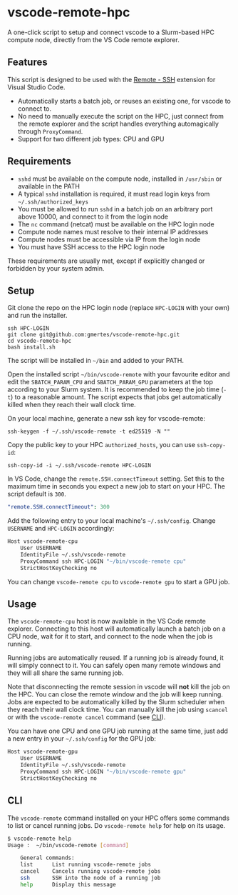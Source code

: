 # vscode-remote-hpc

A one-click script to setup and connect vscode to a Slurm-based HPC compute node, directly from the VS Code remote explorer. 

## Features
This script is designed to be used with the [Remote - SSH](https://marketplace.visualstudio.com/items?itemName=ms-vscode-remote.remote-ssh) extension for Visual Studio Code. 

- Automatically starts a batch job, or reuses an existing one, for vscode to connect to.
- No need to manually execute the script on the HPC, just connect from the remote explorer and the script handles everything automagically through `ProxyCommand`.
- Support for two different job types: CPU and GPU

## Requirements
- `sshd` must be available on the compute node, installed in `/usr/sbin` or available in the PATH
- A typical `sshd` installation is required, it must read login keys from `~/.ssh/authorized_keys` 
- You must be allowed to run `sshd` in a batch job on an arbitrary port above 10000, and connect to it from the login node
- The `nc` command (netcat) must be available on the HPC login node
- Compute node names must resolve to their internal IP addresses
- Compute nodes must be accessible via IP from the login node
- You must have SSH access to the HPC login node

These requirements are usually met, except if explicitly changed or forbidden by your system admin.

## Setup

Git clone the repo on the HPC login node (replace `HPC-LOGIN` with your own) and run the installer. 

```shell
ssh HPC-LOGIN
git clone git@github.com:gmertes/vscode-remote-hpc.git
cd vscode-remote-hpc
bash install.sh
```

The script will be installed in `~/bin` and added to your PATH. 

Open the installed script `~/bin/vscode-remote` with your favourite editor and edit the `SBATCH_PARAM_CPU` and `SBATCH_PARAM_GPU` parameters at the top according to your Slurm system. It is recommended to keep the job time (`-t`) to a reasonable amount. The script expects that jobs get automatically killed when they reach their wall clock time. 

On your local machine, generate a new ssh key for vscode-remote:

```shell
ssh-keygen -f ~/.ssh/vscode-remote -t ed25519 -N ""
```

Copy the public key to your HPC `authorized_hosts`, you can use `ssh-copy-id`:

```shell
ssh-copy-id -i ~/.ssh/vscode-remote HPC-LOGIN
```

In VS Code, change the `remote.SSH.connectTimeout` setting. Set this to the maximum time in seconds you expect a new job to start on your HPC. The script default is `300`.

```yaml
"remote.SSH.connectTimeout": 300
```

Add the following entry to your local machine's `~/.ssh/config`. Change `USERNAME` and `HPC-LOGIN` accordingly:

```bash
Host vscode-remote-cpu
    User USERNAME
    IdentityFile ~/.ssh/vscode-remote
    ProxyCommand ssh HPC-LOGIN "~/bin/vscode-remote cpu"
    StrictHostKeyChecking no
```

You can change `vscode-remote cpu` to `vscode-remote gpu` to start a GPU job.

## Usage
The `vscode-remote-cpu` host is now available in the VS Code remote explorer. Connecting to this host will automatically launch a batch job on a CPU node, wait for it to start, and connect to the node when the job is running.

Running jobs are automatically reused. If a running job is already found, it will simply connect to it. You can safely open many remote windows and they will all share the same running job. 

Note that disconnecting the remote session in vscode will **not** kill the job on the HPC. You can close the remote window and the job will keep running. Jobs are expected to be automatically killed by the Slurm scheduler when they reach their wall clock time. You can manually kill the job using `scancel` or with the `vscode-remote cancel` command (see [CLI](#CLI)).

You can have one CPU and one GPU job running at the same time, just add a new entry in your `~/.ssh/config` for the GPU job:

```bash
Host vscode-remote-gpu
    User USERNAME
    IdentityFile ~/.ssh/vscode-remote
    ProxyCommand ssh HPC-LOGIN "~/bin/vscode-remote gpu"
    StrictHostKeyChecking no
```

## CLI
The `vscode-remote` command installed on your HPC offers some commands to list or cancel running jobs. Do `vscode-remote help` for help on its usage.

```bash
$ vscode-remote help
Usage :  ~/bin/vscode-remote [command]

    General commands:
    list      List running vscode-remote jobs
    cancel    Cancels running vscode-remote jobs
    ssh       SSH into the node of a running job
    help      Display this message
```